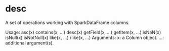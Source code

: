 # desc

A set of operations working with SparkDataFrame columns.

Usage:
     asc(x)
     contains(x, ...)
     desc(x)
     getField(x, ...)
     getItem(x, ...)
     isNaN(x)
     isNull(x)
     isNotNull(x)
     like(x, ...)
     rlike(x, ...)
Arguments:
       x: a Column object.
     ...: additional argument(s).
